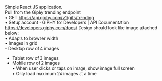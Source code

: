 Simple React JS application.</br>
Pull from the Giphy trending endpoint</br>
• GET https://api.giphy.com/v1/gifs/trending</br>
• Setup account - GIPHY for Developers | API Documentation</br>
   https://developers.giphy.com/docs/
Design should look like image attached below:</br>
• Adapts to browser width</br>
• Images in grid</br>
 	- Desktop row of 4 images</br>
  - Tablet row of 3 images</br>
  - Mobile row of 2 images</br>
• When user clicks or taps on image, show image full screen</br>
• Only load maximum 24 images at a time</br>
